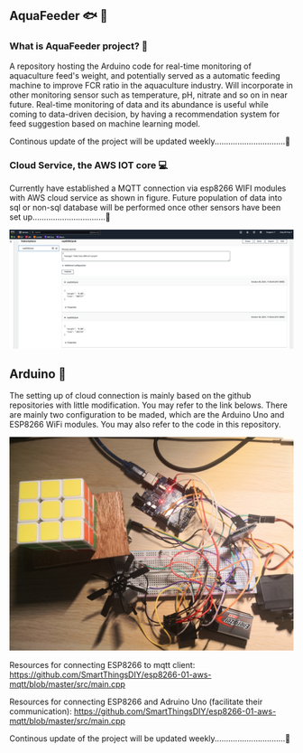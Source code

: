 ## AquaFeeder &#128031;	&#129424;
### What is AquaFeeder project?	&#128173;
A repository hosting the Arduino code for real-time monitoring of aquaculture feed's weight, and potentially served as a automatic feeding machine to improve FCR ratio in the aquaculture industry. Will incorporate in other monitoring sensor such as temperature, pH, nitrate and so on in near future. Real-time monitoring of data and its abundance is useful while coming to data-driven decision, by having a recommendation system for feed suggestion based on machine learning model. 

Continous update of the project will be updated weekly...............................&#127939;

### Cloud Service, the AWS IOT core  &#128187;
Currently have established a MQTT connection via esp8266 WIFI modules with AWS cloud service as shown in figure. Future population of data into sql or non-sql database will be performed once other sensors have been set up................................&#127939;

![Image Name](./images/aws-real-time.png)

## Arduino 	&#129530;
The setting up of cloud connection is mainly based on the github repositories with little modification. You may refer to the link belows. There are mainly two configuration to be maded, which are the Arduino Uno and ESP8266 WiFi modules. You may also refer to the code in this repository.

![Image Name](./images/Arduino.jpeg)


Resources for connecting ESP8266 to mqtt client: https://github.com/SmartThingsDIY/esp8266-01-aws-mqtt/blob/master/src/main.cpp


Resources for connecting ESP8266 and Adruino Uno (facilitate their communication): https://github.com/SmartThingsDIY/esp8266-01-aws-mqtt/blob/master/src/main.cpp

Continous update of the project will be updated weekly...............................&#127939;